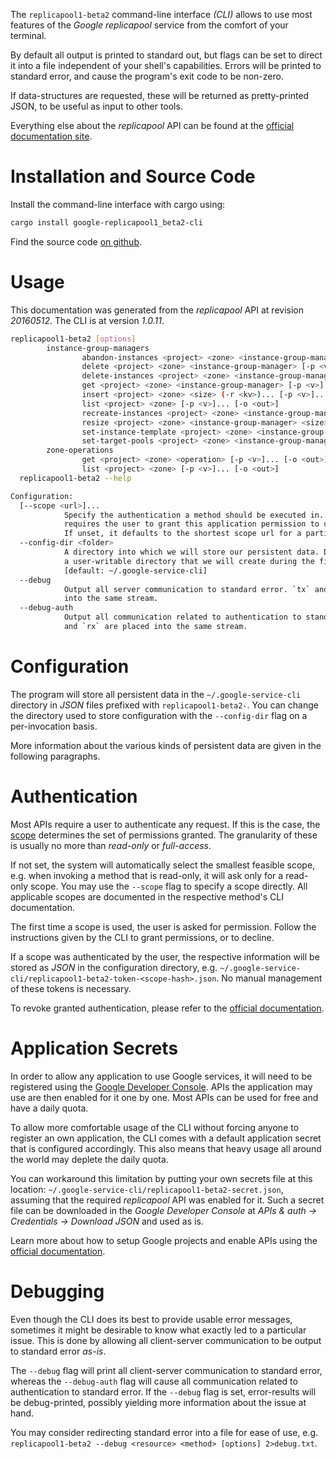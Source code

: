 <!---
DO NOT EDIT !
This file was generated automatically from 'src/mako/cli/README.md.mako'
DO NOT EDIT !
-->
The `replicapool1-beta2` command-line interface *(CLI)* allows to use most features of the *Google replicapool* service from the comfort of your terminal.

By default all output is printed to standard out, but flags can be set to direct it into a file independent of your shell's
capabilities. Errors will be printed to standard error, and cause the program's exit code to be non-zero.

If data-structures are requested, these will be returned as pretty-printed JSON, to be useful as input to other tools.

Everything else about the *replicapool* API can be found at the
[official documentation site](https://developers.google.com/compute/docs/instance-groups/manager/v1beta2).

# Installation and Source Code

Install the command-line interface with cargo using:

```bash
cargo install google-replicapool1_beta2-cli
```

Find the source code [on github](https://github.com/Byron/google-apis-rs/tree/master/gen/replicapool1_beta2-cli).

# Usage

This documentation was generated from the *replicapool* API at revision *20160512*. The CLI is at version *1.0.11*.

```bash
replicapool1-beta2 [options]
        instance-group-managers
                abandon-instances <project> <zone> <instance-group-manager> (-r <kv>)... [-p <v>]... [-o <out>]
                delete <project> <zone> <instance-group-manager> [-p <v>]... [-o <out>]
                delete-instances <project> <zone> <instance-group-manager> (-r <kv>)... [-p <v>]... [-o <out>]
                get <project> <zone> <instance-group-manager> [-p <v>]... [-o <out>]
                insert <project> <zone> <size> (-r <kv>)... [-p <v>]... [-o <out>]
                list <project> <zone> [-p <v>]... [-o <out>]
                recreate-instances <project> <zone> <instance-group-manager> (-r <kv>)... [-p <v>]... [-o <out>]
                resize <project> <zone> <instance-group-manager> <size> [-p <v>]... [-o <out>]
                set-instance-template <project> <zone> <instance-group-manager> (-r <kv>)... [-p <v>]... [-o <out>]
                set-target-pools <project> <zone> <instance-group-manager> (-r <kv>)... [-p <v>]... [-o <out>]
        zone-operations
                get <project> <zone> <operation> [-p <v>]... [-o <out>]
                list <project> <zone> [-p <v>]... [-o <out>]
  replicapool1-beta2 --help

Configuration:
  [--scope <url>]...
            Specify the authentication a method should be executed in. Each scope
            requires the user to grant this application permission to use it.
            If unset, it defaults to the shortest scope url for a particular method.
  --config-dir <folder>
            A directory into which we will store our persistent data. Defaults to
            a user-writable directory that we will create during the first invocation.
            [default: ~/.google-service-cli]
  --debug
            Output all server communication to standard error. `tx` and `rx` are placed
            into the same stream.
  --debug-auth
            Output all communication related to authentication to standard error. `tx`
            and `rx` are placed into the same stream.

```

# Configuration

The program will store all persistent data in the `~/.google-service-cli` directory in *JSON* files prefixed with `replicapool1-beta2-`.  You can change the directory used to store configuration with the `--config-dir` flag on a per-invocation basis.

More information about the various kinds of persistent data are given in the following paragraphs.

# Authentication

Most APIs require a user to authenticate any request. If this is the case, the [scope][scopes] determines the 
set of permissions granted. The granularity of these is usually no more than *read-only* or *full-access*.

If not set, the system will automatically select the smallest feasible scope, e.g. when invoking a
method that is read-only, it will ask only for a read-only scope. 
You may use the `--scope` flag to specify a scope directly. 
All applicable scopes are documented in the respective method's CLI documentation.

The first time a scope is used, the user is asked for permission. Follow the instructions given 
by the CLI to grant permissions, or to decline.

If a scope was authenticated by the user, the respective information will be stored as *JSON* in the configuration
directory, e.g. `~/.google-service-cli/replicapool1-beta2-token-<scope-hash>.json`. No manual management of these tokens
is necessary.

To revoke granted authentication, please refer to the [official documentation][revoke-access].

# Application Secrets

In order to allow any application to use Google services, it will need to be registered using the 
[Google Developer Console][google-dev-console]. APIs the application may use are then enabled for it
one by one. Most APIs can be used for free and have a daily quota.

To allow more comfortable usage of the CLI without forcing anyone to register an own application, the CLI
comes with a default application secret that is configured accordingly. This also means that heavy usage
all around the world may deplete the daily quota.

You can workaround this limitation by putting your own secrets file at this location: 
`~/.google-service-cli/replicapool1-beta2-secret.json`, assuming that the required *replicapool* API 
was enabled for it. Such a secret file can be downloaded in the *Google Developer Console* at 
*APIs & auth -> Credentials -> Download JSON* and used as is.

Learn more about how to setup Google projects and enable APIs using the [official documentation][google-project-new].


# Debugging

Even though the CLI does its best to provide usable error messages, sometimes it might be desirable to know
what exactly led to a particular issue. This is done by allowing all client-server communication to be 
output to standard error *as-is*.

The `--debug` flag will print all client-server communication to standard error, whereas the `--debug-auth` flag
will cause all communication related to authentication to standard error.
If the `--debug` flag is set, error-results will be debug-printed, possibly yielding more information about the 
issue at hand.

You may consider redirecting standard error into a file for ease of use, e.g. `replicapool1-beta2 --debug <resource> <method> [options] 2>debug.txt`.


[scopes]: https://developers.google.com/+/api/oauth#scopes
[revoke-access]: http://webapps.stackexchange.com/a/30849
[google-dev-console]: https://console.developers.google.com/
[google-project-new]: https://developers.google.com/console/help/new/